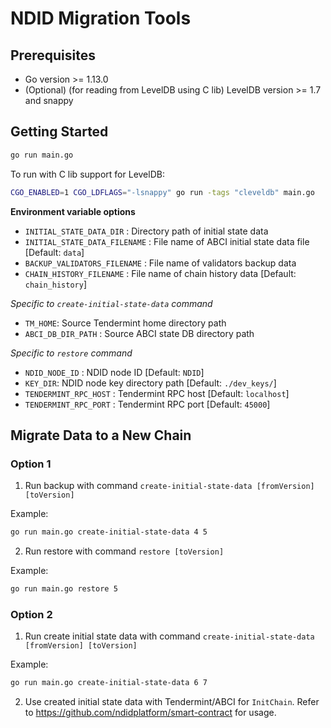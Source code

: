 # NDID Migration Tools

## Prerequisites

- Go version >= 1.13.0
- (Optional) (for reading from LevelDB using C lib) LevelDB version >= 1.7 and snappy

## Getting Started

```sh
go run main.go
```

To run with C lib support for LevelDB:

```sh
CGO_ENABLED=1 CGO_LDFLAGS="-lsnappy" go run -tags "cleveldb" main.go
```

**Environment variable options**

- `INITIAL_STATE_DATA_DIR` : Directory path of initial state data
- `INITIAL_STATE_DATA_FILENAME` : File name of ABCI initial state data file [Default: `data`]
- `BACKUP_VALIDATORS_FILENAME` : File name of validators backup data
- `CHAIN_HISTORY_FILENAME` : File name of chain history data [Default: `chain_history`]

*Specific to `create-initial-state-data` command*

- `TM_HOME`: Source Tendermint home directory path
- `ABCI_DB_DIR_PATH` : Source ABCI state DB directory path

*Specific to `restore` command*

- `NDID_NODE_ID` : NDID node ID [Default: `NDID`]
- `KEY_DIR`: NDID node key directory path [Default: `./dev_keys/`]
- `TENDERMINT_RPC_HOST` : Tendermint RPC host [Default: `localhost`]
- `TENDERMINT_RPC_PORT` : Tendermint RPC port [Default: `45000`]

## Migrate Data to a New Chain

### Option 1

1. Run backup with command `create-initial-state-data [fromVersion] [toVersion]`

Example:

```sh
go run main.go create-initial-state-data 4 5
```

2. Run restore with command `restore [toVersion]`

Example:

```sh
go run main.go restore 5
```

### Option 2

1. Run create initial state data with command `create-initial-state-data [fromVersion] [toVersion]`

Example:

```sh
go run main.go create-initial-state-data 6 7
```

2. Use created initial state data with Tendermint/ABCI for `InitChain`. Refer to https://github.com/ndidplatform/smart-contract for usage.
